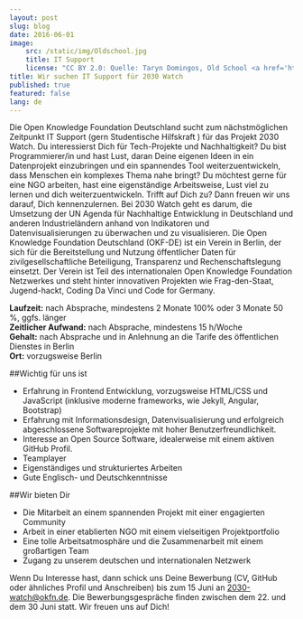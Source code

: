 ```yaml
---
layout: post
slug: blog
date: 2016-06-01
image: 
    src: /static/img/Oldschool.jpg
    title: IT Support
    license: "CC BY 2.0: Quelle: Taryn Domingos, Old School <a href='https://www.flickr.com/photos/tarynmarie/218965633/in/photolist-kmfRx-7B4Xii-vhBLQ9-a6GPmL-pXC3MM-662Gp4-ce6EGQ-pXBZBt-37iJVd-5Wtibx-mcSv2-dssLCH-9JoCic-8JibeY-9xeHkK-jjoezf-qcMXUo-62tZmu-6hwHFW-d8auR5-otu8m9-gSPV9z-dvj4r-7GZC2c-dho5p-2VTqwG-9oEtSs-4Dm5BX-7GZBEv-bn7edW-junq-d8auf9-dagmPq-drQmbb-7GZb7i-98PULS-82iQc-3bUWhW-iyQwg-9zpRoM-oKH1ET-d8atD7-5Y8et-8bQ6sB-68GcF2-pijuye-7rD4r-5pJL16-9CmY3Z-719a1d'>Flickr</a>"
title: Wir suchen IT Support für 2030 Watch
published: true
featured: false
lang: de
---
```

Die Open Knowledge Foundation Deutschland sucht zum nächstmöglichen Zeitpunkt  IT Support (gern Studentische Hilfskraft ) für das Projekt 2030 Watch.
Du interessierst Dich für Tech-Projekte und Nachhaltigkeit? Du bist Programmierer/in und hast Lust, daran Deine eigenen Ideen in ein Datenprojekt einzubringen und ein spannendes Tool weiterzuentwickeln, dass Menschen ein komplexes Thema nahe bringt? Du möchtest gerne für eine NGO arbeiten, hast eine eigenständige Arbeitsweise, Lust viel zu lernen und dich weiterzuentwickeln. Trifft auf Dich zu? Dann freuen wir uns darauf, Dich kennenzulernen. 
Bei 2030 Watch geht es darum, die Umsetzung der UN Agenda für Nachhaltige Entwicklung in Deutschland und anderen Industrieländern anhand von Indikatoren und Datenvisualisierungen zu überwachen und zu visualisieren. 
Die Open Knowledge Foundation Deutschland (OKF-DE) ist ein Verein in Berlin, der sich für die Bereitstellung und Nutzung öffentlicher Daten für zivilgesellschaftliche Beteiligung, Transparenz und Rechenschaftslegung einsetzt. Der Verein ist Teil des internationalen Open Knowledge Foundation Netzwerkes und steht hinter innovativen Projekten wie Frag-den-Staat, Jugend-hackt, Coding Da Vinci und Code for Germany. 

**Laufzeit:** nach Absprache, mindestens 2 Monate 100% oder 3 Monate 50 %, ggfs. länger <br />
**Zeitlicher Aufwand:** nach Absprache, mindestens 15 h/Woche <br />
**Gehalt:** nach Absprache und in Anlehnung an die Tarife des öffentlichen Dienstes in Berlin <br />
**Ort:** vorzugsweise Berlin <br />

##Wichtig für uns ist

* Erfahrung in Frontend Entwicklung, vorzugsweise  HTML/CSS und JavaScript (inklusive moderne frameworks, wie Jekyll, Angular, Bootstrap)
* Erfahrung mit Informationsdesign, Datenvisualisierung und erfolgreich abgeschlossene Softwareprojekte  mit hoher Benutzerfreundlichkeit.
* Interesse an Open Source Software, idealerweise mit einem aktiven GitHub Profil.
* Teamplayer
* Eigenständiges und strukturiertes Arbeiten
* Gute Englisch- und Deutschkenntnisse

##Wir bieten Dir

* Die Mitarbeit an einem spannenden Projekt mit einer engagierten Community
* Arbeit in einer etablierten NGO mit einem vielseitigen Projektportfolio
* Eine tolle Arbeitsatmosphäre und die Zusammenarbeit mit einem großartigen Team
* Zugang zu unserem deutschen und internationalen Netzwerk

Wenn Du Interesse hast, dann schick uns Deine Bewerbung (CV, GitHub oder ähnliches Profil und Anschreiben) bis zum 15 Juni an 2030-watch@okfn.de.  Die Bewerbungsgespräche finden zwischen dem 22. und dem 30 Juni statt.
Wir freuen uns auf Dich!
